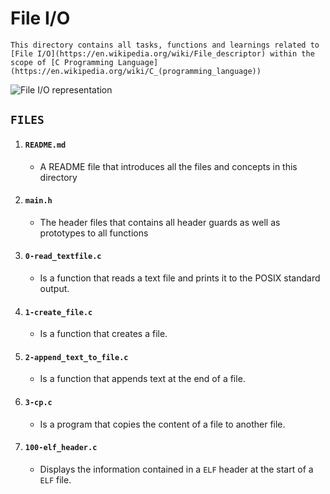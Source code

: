 # File I/O
    This directory contains all tasks, functions and learnings related to [File I/O](https://en.wikipedia.org/wiki/File_descriptor) within the scope of [C Programming Language](https://en.wikipedia.org/wiki/C_(programming_language))

![File I/O representation](https://www.guru99.com/images/1/020819_0524_CFilesIOCr1.png)


## `FILES`

1. #### `README.md`
     - A README file that introduces all the files and concepts in this directory

2. #### `main.h`
    - The header files that contains all header guards as well as prototypes to all functions

3. #### `0-read_textfile.c`
    - Is a function that reads a text file and prints it to the POSIX standard output.

4. #### `1-create_file.c`
    - Is a function that creates a file.

5. #### `2-append_text_to_file.c`
    - Is a function that appends text at the end of a file.

6. #### `3-cp.c`
    - Is a program that copies the content of a file to another file.
7. #### `100-elf_header.c`
    - Displays the information contained in a `ELF` header at the start of a `ELF` file.
